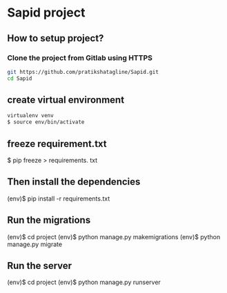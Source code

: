 # Sapid project

## How to setup project?

### Clone the project from Gitlab using HTTPS

```sh
git https://github.com/pratikshatagline/Sapid.git
cd Sapid
```

## create virtual environment
```sh
virtualenv venv
$ source env/bin/activate
```
## freeze requirement.txt
$ pip freeze > requirements. txt

## Then install the dependencies

(env)$ pip install -r requirements.txt

## Run the migrations
(env)$ cd project
(env)$ python manage.py makemigrations
(env)$ python manage.py migrate

## Run the server
(env)$ cd project
(env)$ python manage.py runserver